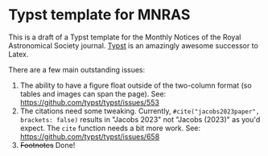 # Typst template for MNRAS

This is a draft of a Typst template for the Monthly Notices of the Royal Astronomical Society journal. [Typst](https://github.com/typst) is an amazingly awesome successor to Latex.

There are a few main outstanding issues:

1. The ability to have a figure float outside of the two-column format (so tables and images can span the page). See: https://github.com/typst/typst/issues/553
2. The citations need some tweaking. Currently,  `#cite("jacobs2023paper", brackets: false)` results in "Jacobs 2023" not "Jacobs (2023)" as you'd expect. The `cite` function needs a bit more work. See: https://github.com/typst/typst/issues/658
3. ~~Footnotes~~ Done!

